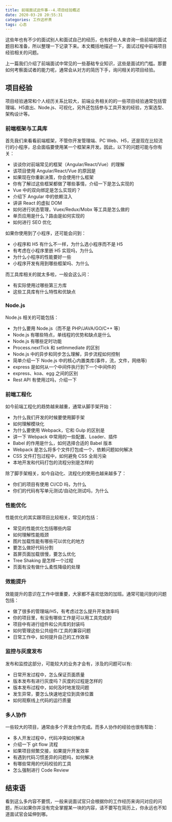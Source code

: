 ```yaml
---
title: 前端面试这件事--4.项目经验概述
date: 2020-03-28 20:55:31
categories: 工作这杯茶
tags: 心态
---
```

这些年也有不少的面试别人和面试自己的经历，也有好些人来咨询一些前端的面试题目和准备，所以整理一下记录下来。本文概括地描述一下，面试过程中前端项目经验相关的问题。
<!--more-->

上一篇我们介绍了前端面试中常见的一些基础专业知识，这些是面试的门槛。那要如何考察面试者的能力呢，通常会从对方的简历下手，询问相关的项目经验。

## 项目经验
项目经验通常和个人经历关系比较大，前端业务相关的的一些项目经验通常包括管理端、H5直出、Node.js、可视化，另外还包括参与工具开发的经验，方案选型、架构设计等。

### 前端框架与工具库
首先我们来看看前端框架，不管你开发管理端、PC Web、H5，还是现在比较流行的小程序，总会面临要使用某一个框架来开发。因此，以下的问题可能与你有关：
- 谈谈你对前端常见的框架（Angular/React/Vue）的理解
- 该项目使用 Angular/React/Vue 的原因是
- 如果现在你重新决策，你会使用什么框架
- 你有了解过这些框架都做了哪些事情，介绍一下是怎么实现的
- Vue 中的双向绑定是怎么实现的？
- 介绍下 Angular 中的依赖注入
- 讲讲 React 的虚拟 DOM
- 如何进行状态管理，Vuex/Redux/Mobx 等工具是怎么做的
- 单页应用是什么？路由是如何实现的
- 如何进行 SEO 优化

如果你使用到了小程序，还可能会问到：
- 小程序和 H5 有什么不一样，为什么选小程序而不是 H5
- 有考虑在小程序里嵌 H5 实现吗，为什么
- 为什么小程序的性能要好一些
- 小程序开发有用到哪些框架吗、为什么

而工具库相关的就太多啦，一般会这么问：
- 有实际使用过哪些第三方库
- 这些工具库有什么特性和优缺点

### Node.js
Node.js 相关的可能包括：
- 为什么要用 Node.js（而不是 PHP/JAVA/GO/C++ 等）
- Node.js 有哪些特点，单线程的优势和缺点是什么
- Node.js 有哪些定时功能
- Process.nextTick 和 setImmediate 的区别
- Node.js 中的异步和同步怎么理解，异步流程如何控制
- 简单介绍一下 Node.js 中的核心内置类库(事件，流，文件，网络等)
- express 是如何从一个中间件执行到下一个中间件的
- express、koa、egg 之间的区别
- Rest API 有使用过吗，介绍一下

### 前端工程化
如今前端工程化的趋势越来越重，通常从脚手架开始：
- 为什么我们开发的时候要使用脚手架
- 如何理解模块化
- 为什么要使用 Webpack，它和 Gulp 的区别是
- 讲一下 Webpack 中常用的一些配置、Loader、插件
- Babel 的作用是什么，如何选择合适的 Babel 版本
- Webpack 是怎么将多个文件打包成一个，依赖问题如何解决
- CSS 文件打包过程中，如何避免 CSS 全局污染
- 本地开发和代码打包的流程分别是怎样的

除了脚手架相关，如今自动化、流程化的使用也越来越多了：
- 你们的项目有使用 CI/CD 吗，为什么
- 你们的代码有写单元测试/自动化测试吗，为什么

### 性能优化
性能优化的其实跟项目比较相关，常见的包括：
- 常见的性能优化包括哪些内容
- 如何理解性能瓶颈
- 图片加载性能有哪些可以优化的地方
- 要怎么做好代码分割
- 首屏页面加载很慢，要怎么优化
- Tree Shaking 是怎样一个过程
- 页面有没有做什么柔性降级的处理

### 效能提升
效能提升的意识在工作中很重要，大家都不喜欢低效的加班。通常可能问到的问题包括：
- 做了很多的管理端/H5，有考虑过怎么提升开发效率吗
- 你的项目里，有没有哪些工作是可以用工具完成的
- 项目中有进行组件和公共库的封装吗
- 如何管理这些公共组件/工具的兼容问题
- 日常工作中，如何提升自己的工作效率

### 监控与灰度发布
发布和监控这部分，可能较大的业务才会有，涉及的问题可以有:
- 日常开发过程中，怎么保证页面质量
- 版本发布有进行灰度吗？灰度的过程是怎样的
- 版本发布过程中，如何及时地发现问题
- 发生异常，要怎么快速地定位到具体位置
- 如何观察线上代码的运行质量

### 多人协作
一些较大的项目，通常由多个开发合作完成。而多人协作的经验也很有帮助：
- 多人开发过程中，代码冲突如何解决
- 介绍一下 git flow 流程
- 如果项目频繁交接，如果提升开发效率
- 有遇到代码习惯差异的问题吗，如何解决
- 有哪些常用的代码校验的工具
- 怎么强制进行 Code Review

## 结束语
看到这么多内容不要慌，一般来说面试官只会根据你的工作经历来询问对应的问题，所以如果你并没有完全掌握某一块的内容，请不要写在简历上，你永远也不知道面试官会延伸到哪。